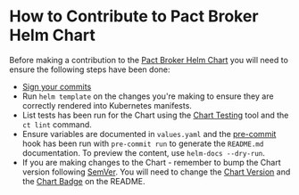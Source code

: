 # How to Contribute to Pact Broker Helm Chart

Before making a contribution to the [Pact Broker Helm Chart](https://github.com/pact-foundation/pact-broker-chart) you will need to ensure the following steps have been done:
- [Sign your commits](https://docs.github.com/en/authentication/managing-commit-signature-verification/signing-commits)
- Run `helm template` on the changes you're making to ensure they are correctly rendered into Kubernetes manifests.
- List tests has been run for the Chart using the [Chart Testing](https://github.com/helm/chart-testing) tool and the `ct lint` command.
- Ensure variables are documented in `values.yaml` and the [pre-commit](https://pre-commit.com/) hook has been run with `pre-commit run` to generate the `README.md` documentation. To preview the content, use `helm-docs --dry-run`.
- If you are making changes to the Chart - remember to bump the Chart version following [SemVer](https://semver.org/). You will need to change the [Chart Version](https://github.com/pact-foundation/pact-broker-chart/blob/master/charts/pact-broker/Chart.yaml#L5) and the [Chart Badge](https://github.com/pact-foundation/pact-broker-chart/blob/master/charts/pact-broker/README.md?plain=1#L3) on the README.
